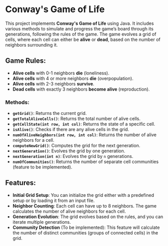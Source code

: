 
# Conway's Game of Life

This project implements **Conway's Game of Life** using Java. It includes various methods to simulate and progress the game’s board through its generations, following the rules of the game. The game evolves a grid of cells, where each cell can either be **alive** or **dead**, based on the number of neighbors surrounding it.

## Game Rules:
- **Alive cells** with 0-1 neighbors **die** (loneliness).
- **Alive cells** with 4 or more neighbors **die** (overpopulation).
- **Alive cells** with 2-3 neighbors **survive**.
- **Dead cells** with exactly 3 neighbors **become alive** (reproduction).

### Methods:
- **`getGrid()`**: Returns the current grid.
- **`getTotalAliveCells()`**: Returns the total number of alive cells.
- **`getCellState(int row, int col)`**: Returns the state of a specific cell.
- **`isAlive()`**: Checks if there are any alive cells in the grid.
- **`numOfAliveNeighbors(int row, int col)`**: Returns the number of alive neighbors for a cell.
- **`computeNewGrid()`**: Computes the grid for the next generation.
- **`nextGeneration()`**: Evolves the grid by one generation.
- **`nextGeneration(int n)`**: Evolves the grid by `n` generations.
- **`numOfCommunities()`**: Returns the number of separate cell communities (feature to be implemented).



## Features:
- **Initial Grid Setup**: You can initialize the grid either with a predefined setup or by loading it from an input file.
- **Neighbor Counting**: Each cell can have up to 8 neighbors. The game calculates the number of alive neighbors for each cell.
- **Generation Evolution**: The grid evolves based on the rules, and you can iterate multiple generations.
- **Community Detection** (To be implemented): This feature will calculate the number of distinct communities (groups of connected cells) in the grid.



